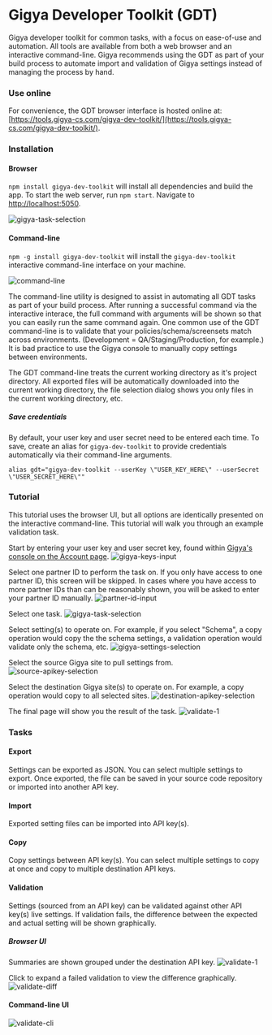 Gigya Developer Toolkit (GDT)
==================

Gigya developer toolkit for common tasks, with a focus on ease-of-use and automation. All tools are available from both a web browser and an interactive command-line. Gigya recommends using the GDT as part of your build process to automate import and validation of Gigya settings instead of managing the process by hand.



### Use online

For convenience, the GDT browser interface is hosted online at: [https://tools.gigya-cs.com/gigya-dev-toolkit/](https://tools.gigya-cs.com/gigya-dev-toolkit/).


### Installation

#### Browser

````npm install gigya-dev-toolkit```` will install all dependencies and build the app. To start the web server, run ````npm start````. Navigate to [http://localhost:5050](http://localhost:5050).

![gigya-task-selection](https://cloud.githubusercontent.com/assets/1831484/10328509/76ec4508-6c6a-11e5-8cd7-df1f4ccf1713.png)

#### Command-line

````npm -g install gigya-dev-toolkit```` will install the ````gigya-dev-toolkit```` interactive command-line interface on your machine.

![command-line](https://cloud.githubusercontent.com/assets/1831484/10329242/44a6161a-6c73-11e5-8d53-ba4b73a1eb38.png)

The command-line utility is designed to assist in automating all GDT tasks as part of your build process. After running a successful command via the interactive interace, the full command with arguments will be shown so that you can easily run the same command again. One common use of the GDT command-line is to validate that your policies/schema/screensets match across environments. (Development = QA/Staging/Production, for example.) It is bad practice to use the Gigya console to manually copy settings between environments.

The GDT command-line treats the current working directory as it's project directory. All exported files will be automatically downloaded into the current working directory, the file selection dialog shows you only files in the current working directory, etc. 

##### Save credentials

By default, your user key and user secret need to be entered each time. To save, create an alias for ````gigya-dev-toolkit```` to provide credentials automatically via their command-line arguments.

````
alias gdt="gigya-dev-toolkit --userKey \"USER_KEY_HERE\" --userSecret \"USER_SECRET_HERE\""
````



### Tutorial

This tutorial uses the browser UI, but all options are identically presented on the interactive command-line. This tutorial will walk you through an example validation task.

Start by entering your user key and user secret key, found within [Gigya's console on the Account page](https://console.gigya.com/site/account.aspx/Settings).
![gigya-keys-input](https://cloud.githubusercontent.com/assets/1831484/10328467/d45d59da-6c69-11e5-9a6f-92addcd411ae.png)

Select one partner ID to perform the task on. If you only have access to one partner ID, this screen will be skipped. In cases where you have access to more partner IDs than can be reasonably shown, you will be asked to enter your partner ID manually.
![partner-id-input](https://cloud.githubusercontent.com/assets/1831484/10328483/18196470-6c6a-11e5-8f33-07a19ad40b35.png)

Select one task.
![gigya-task-selection](https://cloud.githubusercontent.com/assets/1831484/10328509/76ec4508-6c6a-11e5-8cd7-df1f4ccf1713.png)

Select setting(s) to operate on. For example, if you select "Schema", a copy operation would copy the the schema settings, a validation operation would validate only the schema, etc.
![gigya-settings-selection](https://cloud.githubusercontent.com/assets/1831484/10328536/b6a90b90-6c6a-11e5-84eb-0a68a439537a.png)

Select the source Gigya site to pull settings from.
![source-apikey-selection](https://cloud.githubusercontent.com/assets/1831484/10328540/cfd166c6-6c6a-11e5-8988-1bd77a396644.png)

Select the destination Gigya site(s) to operate on. For example, a copy operation would copy to all selected sites.
![destination-apikey-selection](https://cloud.githubusercontent.com/assets/1831484/10328562/19de2bf0-6c6b-11e5-9c2a-d8973235dc6f.png)

The final page will show you the result of the task.
![validate-1](https://cloud.githubusercontent.com/assets/1831484/10328281/8335800c-6c67-11e5-8c62-f6955bd887aa.png)


### Tasks


#### Export

Settings can be exported as JSON. You can select multiple settings to export. Once exported, the file can be saved in your source code repository or imported into another API key.


#### Import

Exported setting files can be imported into API key(s).


#### Copy

Copy settings between API key(s). You can select multiple settings to copy at once and copy to multiple destination API keys.


#### Validation

Settings (sourced from an API key) can be validated against other API key(s) live settings. If validation fails, the difference between the expected and actual setting will be shown graphically.

##### Browser UI

Summaries are shown grouped under the destination API key.
![validate-1](https://cloud.githubusercontent.com/assets/1831484/10328281/8335800c-6c67-11e5-8c62-f6955bd887aa.png)

Click to expand a failed validation to view the difference graphically.
![validate-diff](https://cloud.githubusercontent.com/assets/1831484/10328295/b730673c-6c67-11e5-882f-cde4934548e6.png)

#### Command-line UI

![validate-cli](https://cloud.githubusercontent.com/assets/1831484/10328373/a4f8dd1e-6c68-11e5-9cea-b6cf6af7a614.png)
